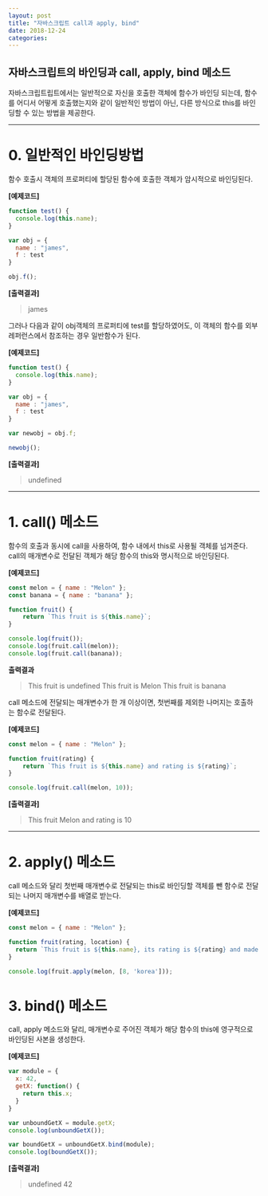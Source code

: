 ```yaml
---
layout: post
title: "자바스크립트 call과 apply, bind"
date: 2018-12-24
categories:
---
```


## 자바스크립트의 바인딩과 call, apply, bind 메소드

자바스크립트립트에서는 일반적으로 자신을 호출한 객체에 함수가 바인딩 되는데, 함수를 어디서 어떻게 호출했는지와 같이 일반적인 방법이 아닌, 다른 방식으로 this를 바인딩할 수 있는 방법을 제공한다.  

---

# 0. 일반적인 바인딩방법  

함수 호출시 객체의 프로퍼티에 할당된 함수에 호출한 객체가 암시적으로 바인딩된다.  

**[예제코드]**
```javascript
function test() {
  console.log(this.name);
}

var obj = {
  name : "james",
  f : test
}

obj.f();
```
**[출력결과]**
> james  

그러나 다음과 같이 obj객체의 프로퍼티에 test를 할당하였어도, 이 객체의 함수를 외부 레퍼런스에서 참조하는 경우 일반함수가 된다.  

**[예제코드]**
```javascript
function test() {
  console.log(this.name);
}

var obj = {
  name : "james",
  f : test
}

var newobj = obj.f;

newobj();
```
**[출력결과]**
> undefined  

---

# 1. call() 메소드  

함수의 호출과 동시에 call을 사용하여, 함수 내에서 this로 사용될 객체를 넘겨준다. call의 매개변수로 전달된 객체가 해당 함수의 this와 명시적으로 바인딩된다.  

**[예제코드]**
```javascript
const melon = { name : "Melon" };
const banana = { name : "banana" };

function fruit() {
    return `This fruit is ${this.name}`;
}

console.log(fruit());
console.log(fruit.call(melon));
console.log(fruit.call(banana));
```
**출력결과**
> This fruit is undefined
> This fruit is Melon
> This fruit is banana  

call 메소드에 전달되는 매개변수가 한 개 이상이면, 첫번째를 제외한 나머지는 호출하는 함수로 전달된다.  

**[예제코드]**
```javascript
const melon = { name : "Melon" };

function fruit(rating) {
    return `This fruit is ${this.name} and rating is ${rating}`;
}

console.log(fruit.call(melon, 10));
```
**[출력결과]**
> This fruit Melon and rating is 10  

---

# 2. apply() 메소드  

call 메소드와 달리 첫번째 매개변수로 전달되는 this로 바인딩할 객체를 뺀 함수로 전달되는 나머지 매개변수를 배열로 받는다.  

**[예제코드]**
```javascript
const melon = { name : "Melon" };

function fruit(rating, location) {
  return `This fruit is ${this.name}, its rating is ${rating} and made in ${location}`;
}

console.log(fruit.apply(melon, [8, 'korea']));
```  

# 3. bind() 메소드  

call, apply 메소드와 달리, 매개변수로 주어진 객체가 해당 함수의 this에 영구적으로 바인딩된 사본을 생성한다.  

**[예제코드]**
```javascript
var module = {
  x: 42,
  getX: function() {
    return this.x;
  }
}

var unboundGetX = module.getX;
console.log(unboundGetX());

var boundGetX = unboundGetX.bind(module);
console.log(boundGetX());
```
**[출력결과]**
> undefined
> 42

